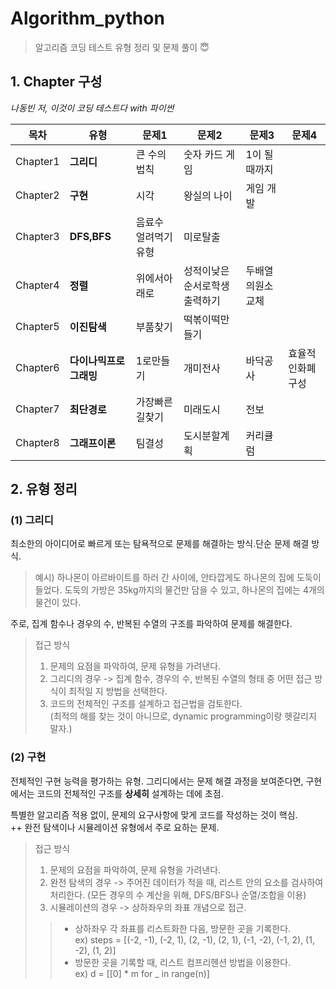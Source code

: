 # Algorithm_python
> 알고리즘 코딩 테스트 유형 정리 및 문제 풀이 😇  

## 1. Chapter 구성
*나동빈 저, 이것이 코딩 테스트다 with 파이썬*

|목차|유형|문제1|문제2|문제3|문제4|
|------|---|---|---|---|---|
|Chapter1|**그리디**|큰 수의 법칙|숫자 카드 게임|1이 될 때까지|
|Chapter2|**구현**|시각|왕실의 나이|게임 개발|
|Chapter3|**DFS,BFS**|음료수 얼려먹기 유형|미로탈출|
|Chapter4|**정렬**|위에서아래로|성적이낮은순서로학생출력하기|두배열의원소교체|
|Chapter5|**이진탐색**|부품찾기|떡볶이떡만들기|
|Chapter6|**다이나믹프로그래밍**|1로만들기|개미전사|바닥공사|효율적인화폐구성|
|Chapter7|**최단경로**|가장빠른길찾기|미래도시|전보|
|Chapter8|**그래프이론**|팀결성|도시분할계획|커리큘럼|

## 2. 유형 정리

### (1) 그리디
최소한의 아이디어로 빠르게 또는 탐욕적으로 문제를 해결하는 방식.단순 문제 해결 방식.  
> 예시) 하나몬이 아르바이트를 하러 간 사이에, 안타깝게도 하나몬의 집에 도둑이 들었다.
도둑의 가방은 35kg까지의 물건만 담을 수 있고, 하나몬의 집에는 4개의 물건이 있다.

주로, 집계 함수나 경우의 수, 반복된 수열의 구조를 파악하여 문제를 해결한다.
> 접근 방식
> 1. 문제의 요점을 파악하여, 문제 유형을 가려낸다.
> 2. 그리디의 경우 -> 집계 함수, 경우의 수, 반복된 수열의 형태 중 어떤 접근 방식이 최적일 지 방법을 선택한다.
> 3. 코드의 전체적인 구조를 설계하고 접근법을 검토한다.  
     (최적의 해를 찾는 것이 아니므로, dynamic programming이랑 헷갈리지 말자.)

### (2) 구현
전체적인 구현 능력을 평가하는 유형. 그리디에서는 문제 해결 과정을 보여준다면, 구현에서는 코드의 전체적인 구조를 **상세히** 설계하는 데에 초점.  

특별한 알고리즘 적용 없이, 문제의 요구사항에 맞게 코드를 작성하는 것이 핵심.  
++ 완전 탐색이나 시뮬레이션 유형에서 주로 요하는 문제.

> 접근 방식
> 1. 문제의 요점을 파악하여, 문제 유형을 가려낸다.
> 2. 완전 탐색의 경우 -> 주어진 데이터가 적을 때, 리스트 안의 요소를 검사하여 처리한다. (모든 경우의 수 계산을 위해, DFS/BFS나 순열/조합을 이용)  
> 3. 시뮬레이션의 경우 -> 상하좌우의 좌표 개념으로 접근.
> > - 상하좌우 각 좌표를 리스트화한 다음, 방문한 곳을 기록한다.  
> ex) steps = [(-2, -1), (-2, 1), (2, -1), (2, 1), (-1, -2), (-1, 2), (1, -2), (1, 2)]  
> > - 방문한 곳을 기록할 때, 리스트 컴프리헨션 방법을 이용한다.  
> ex)  d = [[0] * m for _ in range(n)]









